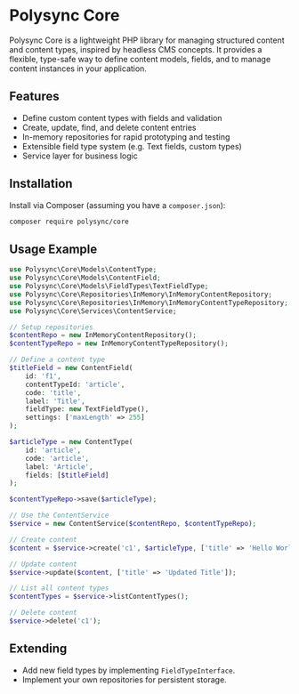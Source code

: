 # Polysync Core

Polysync Core is a lightweight PHP library for managing structured content and content types, inspired by headless CMS concepts. It provides a flexible, type-safe way to define content models, fields, and to manage content instances in your application.

## Features

- Define custom content types with fields and validation
- Create, update, find, and delete content entries
- In-memory repositories for rapid prototyping and testing
- Extensible field type system (e.g. Text fields, custom types)
- Service layer for business logic

## Installation

Install via Composer (assuming you have a `composer.json`):

```bash
composer require polysync/core
```

## Usage Example

```php
use Polysync\Core\Models\ContentType;
use Polysync\Core\Models\ContentField;
use Polysync\Core\Models\FieldTypes\TextFieldType;
use Polysync\Core\Repositories\InMemory\InMemoryContentRepository;
use Polysync\Core\Repositories\InMemory\InMemoryContentTypeRepository;
use Polysync\Core\Services\ContentService;

// Setup repositories
$contentRepo = new InMemoryContentRepository();
$contentTypeRepo = new InMemoryContentTypeRepository();

// Define a content type
$titleField = new ContentField(
    id: 'f1',
    contentTypeId: 'article',
    code: 'title',
    label: 'Title',
    fieldType: new TextFieldType(),
    settings: ['maxLength' => 255]
);

$articleType = new ContentType(
    id: 'article',
    code: 'article',
    label: 'Article',
    fields: [$titleField]
);

$contentTypeRepo->save($articleType);

// Use the ContentService
$service = new ContentService($contentRepo, $contentTypeRepo);

// Create content
$content = $service->create('c1', $articleType, ['title' => 'Hello World!']);

// Update content
$service->update($content, ['title' => 'Updated Title']);

// List all content types
$contentTypes = $service->listContentTypes();

// Delete content
$service->delete('c1');
```

## Extending

- Add new field types by implementing `FieldTypeInterface`.
- Implement your own repositories for persistent storage.